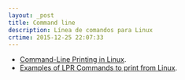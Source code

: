 ```yaml
---
layout: _post
title: Command line
description: Línea de comandos para Linux
crtime: 2015-12-25 22:07:33
---
```


* [Command-Line Printing in Linux](http://www.eecs.utk.edu/resources/it/kb/printing/linux-command-line).
* [Examples of LPR Commands to print from Linux](http://atrium.math.wisc.edu/computing/node/385).
